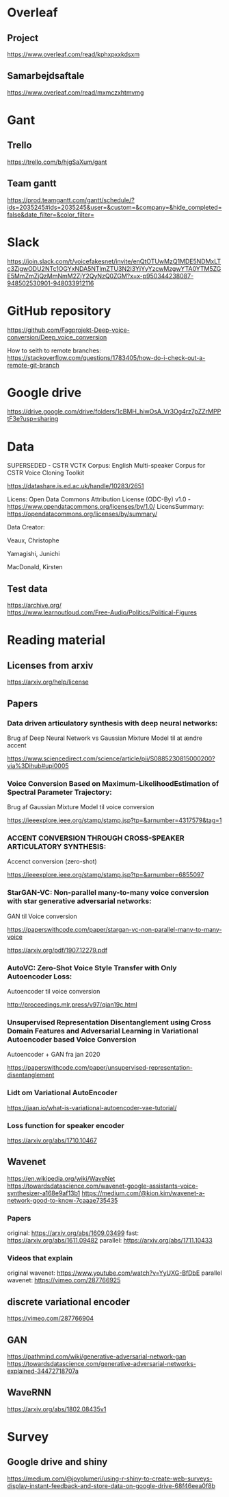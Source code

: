 # Overleaf
## Project
https://www.overleaf.com/read/kphxpxxkdsxm

## Samarbejdsaftale
https://www.overleaf.com/read/mxmczxhtmvmg

# Gant
## Trello
https://trello.com/b/hjgSaXum/gant 

## Team gantt
https://prod.teamgantt.com/gantt/schedule/?ids=2035245#ids=2035245&user=&custom=&company=&hide_completed=false&date_filter=&color_filter=

# Slack
https://join.slack.com/t/voicefakesnet/invite/enQtOTUwMzQ1MDE5NDMxLTc3ZjgwODU2NTc1OGYxNDA5NTlmZTU3N2I3YjYyYzcwMzgwYTA0YTM5ZGE5MmZmZjQzMmNmM2ZjY2QyNzQ0ZGM?x=x-p950344238087-948502530901-948033912116  

# GitHub repository
https://github.com/Fagprojekt-Deep-voice-conversion/Deep_voice_conversion

How to seith to remote branches:<br>
https://stackoverflow.com/questions/1783405/how-do-i-check-out-a-remote-git-branch

# Google drive
https://drive.google.com/drive/folders/1cBMH_hiwOsA_Vr3Og4rz7pZZrMPPtF3e?usp=sharing

# Data
SUPERSEDED - CSTR VCTK Corpus: English Multi-speaker Corpus for CSTR Voice Cloning Toolkit

https://datashare.is.ed.ac.uk/handle/10283/2651

Licens: Open Data Commons Attribution License (ODC-By) v1.0 - https://www.opendatacommons.org/licenses/by/1.0/
LicensSummary: https://opendatacommons.org/licenses/by/summary/

Data Creator:

Veaux, Christophe

Yamagishi, Junichi

MacDonald, Kirsten

## Test data
https://archive.org/ <br>
https://www.learnoutloud.com/Free-Audio/Politics/Political-Figures

# Reading material

## Licenses from arxiv
https://arxiv.org/help/license

## Papers

### Data driven articulatory synthesis with deep neural networks:
Brug af Deep Neural Network vs Gaussian Mixture Model til at ændre accent

https://www.sciencedirect.com/science/article/pii/S0885230815000200?via%3Dihub#upi0005

### Voice Conversion Based on Maximum-LikelihoodEstimation of Spectral Parameter Trajectory:
Brug af Gaussian Mixture Model til voice conversion

https://ieeexplore.ieee.org/stamp/stamp.jsp?tp=&arnumber=4317579&tag=1

### ACCENT CONVERSION THROUGH  CROSS-SPEAKER ARTICULATORY SYNTHESIS:
Accenct conversion (zero-shot)

https://ieeexplore.ieee.org/stamp/stamp.jsp?tp=&arnumber=6855097


### StarGAN-VC: Non-parallel many-to-many voice conversion with star generative adversarial networks:
GAN til Voice conversion

https://paperswithcode.com/paper/stargan-vc-non-parallel-many-to-many-voice

https://arxiv.org/pdf/1907.12279.pdf

### AutoVC: Zero-Shot Voice Style Transfer with Only Autoencoder Loss:
Autoencoder til voice conversion

http://proceedings.mlr.press/v97/qian19c.html


### Unsupervised Representation Disentanglement using Cross Domain Features and Adversarial Learning in Variational Autoencoder based Voice Conversion
Autoencoder + GAN fra jan 2020

https://paperswithcode.com/paper/unsupervised-representation-disentanglement


### Lidt om Variational AutoEncoder

https://jaan.io/what-is-variational-autoencoder-vae-tutorial/


### Loss function for speaker encoder

https://arxiv.org/abs/1710.10467
## Wavenet

https://en.wikipedia.org/wiki/WaveNet
https://towardsdatascience.com/wavenet-google-assistants-voice-synthesizer-a168e9af13b1
https://medium.com/@kion.kim/wavenet-a-network-good-to-know-7caaae735435

### Papers
original: https://arxiv.org/abs/1609.03499
fast: https://arxiv.org/abs/1611.09482
parallel: https://arxiv.org/abs/1711.10433

### Videos that explain
original wavenet: https://www.youtube.com/watch?v=YyUXG-BfDbE
parallel wavenet: https://vimeo.com/287766925

## discrete variational encoder
https://vimeo.com/287766904

## GAN
https://pathmind.com/wiki/generative-adversarial-network-gan 
https://towardsdatascience.com/generative-adversarial-networks-explained-34472718707a


## WaveRNN
https://arxiv.org/abs/1802.08435v1


# Survey
## Google drive and shiny
https://medium.com/@joyplumeri/using-r-shiny-to-create-web-surveys-display-instant-feedback-and-store-data-on-google-drive-68f46eea0f8b
